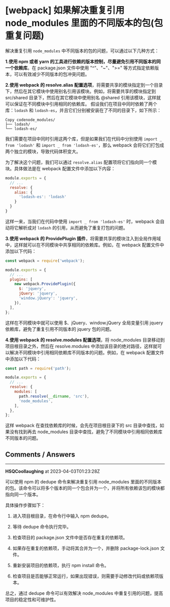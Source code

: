 # [webpack] 如果解决重复引用 node_modules 里面的不同版本的包(包重复问题)

解决重复引用 `node_modules` 中不同版本的包的问题，可以通过以下几种方式：

**1.使用 npm 或者 yarn 的工具进行依赖的版本控制，尽量避免引用不同版本的同一个依赖库**。在 package.json 文件中使用 "^"、"~"、">=" 等方式指定依赖版本，可以有效减少不同版本的包冲突问题。

**2.使用 webpack 的 resolve.alias 配置选项**，将需要共享的模块指定到一个目录下，然后在其它模块中使用别名引用该模块。例如，将需要共享的模块指定到 src/shared 目录下，然后在其它模块中使用别名 @shared 引用该模块，这样就可以保证在不同模块中引用相同的依赖库。
假设我们在项目中同时依赖了两个库：`lodash` 和 `lodash-es`，并且它们分别被安装在了不同的目录下，如下所示：

```
Copy codenode_modules/
├── lodash/
└── lodash-es/
```

我们需要在项目中同时引用这两个库，但是如果我们在代码中分别使用 `import _ from 'lodash'` 和 `import _ from 'lodash-es'`，那么 webpack 会将它们打包成两个独立的模块，导致代码体积变大。

为了解决这个问题，我们可以通过 `resolve.alias` 配置项将它们指向同一个模块。具体做法是在 webpack 配置文件中添加以下内容：

```js
module.exports = {
  // ...
  resolve: {
    alias: {
      'lodash-es': 'lodash'
    }
  }
}
```

这样一来，当我们在代码中使用 `import _ from 'lodash-es'` 时，webpack 会自动将它解析成对 `lodash` 的引用，从而避免了重复打包的问题。

**3.使用 webpack 的 ProvidePlugin 插件**，将需要共享的模块注入到全局作用域中，这样就可以在不同模块中共享相同的依赖库。例如，在 webpack 配置文件中添加以下代码：

```javascript
const webpack = require('webpack');

module.exports = {
  // ...
  plugins: [
    new webpack.ProvidePlugin({
      $: 'jquery',
      jQuery: 'jquery',
      'window.jQuery': 'jquery',
    }),
  ],
};
```

这样在不同模块中就可以使用 $、jQuery、window.jQuery 全局变量引用 jquery 依赖库，避免了重复引用不同版本的 jquery 包的问题。

**4.使用 webpack 的 resolve.modules 配置选项**，将 node\_modules 目录移动到项目根目录之外，然后在 resolve.modules 中添加该目录的绝对路径，这样就可以解决不同模块中引用相同依赖库不同版本的问题。例如，在 webpack 配置文件中添加以下代码：

```javascript
const path = require('path');

module.exports = {
  // ...
  resolve: {
    modules: [
      path.resolve(__dirname, 'src'),
      'node_modules',
    ],
  },
};
```

这样 webpack 在查找依赖库的时候，会先在项目根目录下的 src 目录中查找，如果没有找到再去 node\_modules 目录中查找，避免了不同模块中引用相同依赖库不同版本的问题。


## Comments / Answers

---

**HSQCoollaughing** at 2023-04-03T01:23:28Z

可以使用 npm 的 dedupe 命令来解决重复引用 node_modules 里面的不同版本的包。该命令可以将多个版本的同一个包合并为一个，并将所有依赖该包的模块都指向同一个版本。

具体操作步骤如下：

1. 进入项目根目录，在命令行中输入 npm dedupe。

2. 等待 dedupe 命令执行完毕。

3. 检查项目的 package.json 文件中是否存在重复的依赖项。

4. 如果存在重复的依赖项，手动将其合并为一个，并删除 package-lock.json 文件。

5. 重新安装项目的依赖项，执行 npm install 命令。

6. 检查项目是否能够正常运行，如果出现错误，则需要手动修改代码或依赖项版本。

总之，通过 dedupe 命令可以有效解决 node_modules 中重复引用的问题，提高项目的稳定性和可维护性。